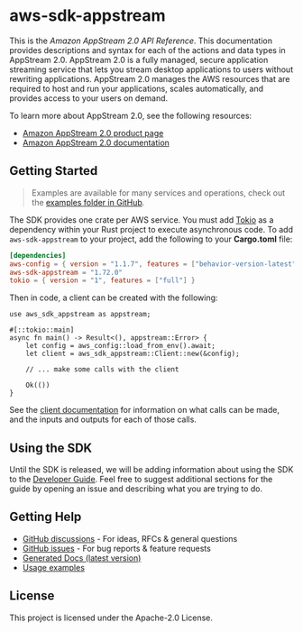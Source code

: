 # aws-sdk-appstream

This is the _Amazon AppStream 2.0 API Reference_. This documentation provides descriptions and syntax for each of the actions and data types in AppStream 2.0. AppStream 2.0 is a fully managed, secure application streaming service that lets you stream desktop applications to users without rewriting applications. AppStream 2.0 manages the AWS resources that are required to host and run your applications, scales automatically, and provides access to your users on demand.

To learn more about AppStream 2.0, see the following resources:
  - [Amazon AppStream 2.0 product page](http://aws.amazon.com/appstream2)
  - [Amazon AppStream 2.0 documentation](http://aws.amazon.com/documentation/appstream2)

## Getting Started

> Examples are available for many services and operations, check out the
> [examples folder in GitHub](https://github.com/awslabs/aws-sdk-rust/tree/main/examples).

The SDK provides one crate per AWS service. You must add [Tokio](https://crates.io/crates/tokio)
as a dependency within your Rust project to execute asynchronous code. To add `aws-sdk-appstream` to
your project, add the following to your **Cargo.toml** file:

```toml
[dependencies]
aws-config = { version = "1.1.7", features = ["behavior-version-latest"] }
aws-sdk-appstream = "1.72.0"
tokio = { version = "1", features = ["full"] }
```

Then in code, a client can be created with the following:

```rust,no_run
use aws_sdk_appstream as appstream;

#[::tokio::main]
async fn main() -> Result<(), appstream::Error> {
    let config = aws_config::load_from_env().await;
    let client = aws_sdk_appstream::Client::new(&config);

    // ... make some calls with the client

    Ok(())
}
```

See the [client documentation](https://docs.rs/aws-sdk-appstream/latest/aws_sdk_appstream/client/struct.Client.html)
for information on what calls can be made, and the inputs and outputs for each of those calls.

## Using the SDK

Until the SDK is released, we will be adding information about using the SDK to the
[Developer Guide](https://docs.aws.amazon.com/sdk-for-rust/latest/dg/welcome.html). Feel free to suggest
additional sections for the guide by opening an issue and describing what you are trying to do.

## Getting Help

* [GitHub discussions](https://github.com/awslabs/aws-sdk-rust/discussions) - For ideas, RFCs & general questions
* [GitHub issues](https://github.com/awslabs/aws-sdk-rust/issues/new/choose) - For bug reports & feature requests
* [Generated Docs (latest version)](https://awslabs.github.io/aws-sdk-rust/)
* [Usage examples](https://github.com/awslabs/aws-sdk-rust/tree/main/examples)

## License

This project is licensed under the Apache-2.0 License.


